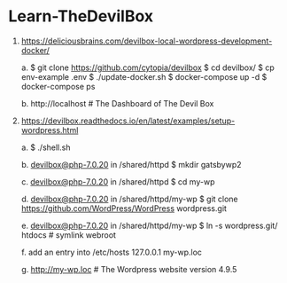 # Learn-TheDevilBox

1.  https://deliciousbrains.com/devilbox-local-wordpress-development-docker/

    a.  $ git clone https://github.com/cytopia/devilbox
        $ cd devilbox/
        $ cp env-example .env
        $ ./update-docker.sh
        $ docker-compose up -d
        $ docker-compose ps

    b.  http://localhost # The Dashboard of The Devil Box

2.  https://devilbox.readthedocs.io/en/latest/examples/setup-wordpress.html

    a.  $ ./shell.sh

    b.  devilbox@php-7.0.20 in /shared/httpd $ mkdir gatsbywp2

    c.  devilbox@php-7.0.20 in /shared/httpd $ cd my-wp

    d.  devilbox@php-7.0.20 in /shared/httpd/my-wp $ git clone https://github.com/WordPress/WordPress wordpress.git

    e.  devilbox@php-7.0.20 in /shared/httpd/my-wp $ ln -s wordpress.git/ htdocs # symlink webroot

    f.  add an entry into /etc/hosts
        127.0.0.1 my-wp.loc

    g.  http://my-wp.loc # The Wordpress website version 4.9.5